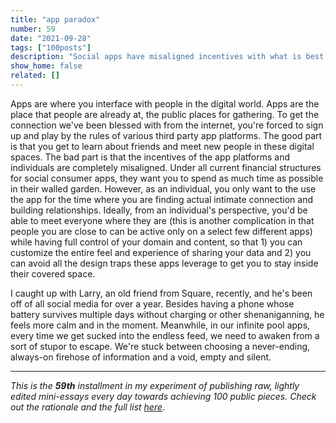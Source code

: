 ```yaml
---
title: "app paradox"
number: 59
date: "2021-09-28"
tags: ["100posts"]
description: "Social apps have misaligned incentives with what is best for individuals and communities"
show_home: false
related: []
---
```

Apps are where you interface with people in the digital world. Apps are the place that people are already at, the public places for gathering. To get the connection we've been blessed with from the internet, you're forced to sign up and play by the rules of various third party app platforms. The good part is that you get to learn about friends and meet new people in these digital spaces. The bad part is that the incentives of the app platforms and individuals are completely misaligned. Under all current financial structures for social consumer apps, they want you to spend as much time as possible in their walled garden. However, as an individual, you only want to the use the app for the time where you are finding actual intimate connection and building relationships. Ideally, from an individual's perspective, you'd be able to meet everyone where they are (this is another complication in that people you are close to can be active only on a select few different apps) while having full control of your domain and content, so that 1) you can customize the entire feel and experience of sharing your data and 2) you can avoid all the design traps these apps leverage to get you to stay inside their covered space.

I caught up with Larry, an old friend from Square, recently, and he's been off of all social media for over a year. Besides having a phone whose battery survives multiple days without charging or other shenaniganning, he feels more calm and in the moment. Meanwhile, in our infinite pool apps, every time we get sucked into the endless feed, we need to awaken from a sort of stupor to escape. We're stuck between choosing a never-ending, always-on firehose of information and a void, empty and silent.

---
*This is the **59th** installment in my experiment of publishing raw, lightly edited mini-essays every day towards achieving 100 public pieces. Check out the rationale and the full list [here](/experiments/100posts/)*.

